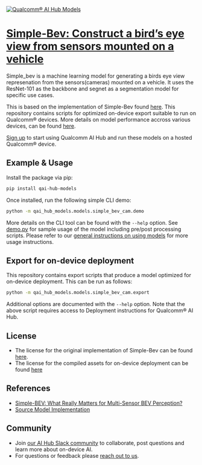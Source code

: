 [![Qualcomm® AI Hub Models](https://qaihub-public-assets.s3.us-west-2.amazonaws.com/qai-hub-models/quic-logo.jpg)](../../README.md)


# [Simple-Bev: Construct a bird’s eye view from sensors mounted on a vehicle](https://aihub.qualcomm.com/models/simple_bev_cam)

Simple_bev is a machine learning model for generating a birds eye view represenation from the sensors(cameras) mounted on a vehicle. It uses the ResNet-101 as the backbone and segnet as a segmentation model for specific use cases.

This is based on the implementation of Simple-Bev found [here](https://github.com/aharley/simple_bev/blob/main/nets/segnet.py). This repository contains scripts for optimized on-device
export suitable to run on Qualcomm® devices. More details on model performance
accross various devices, can be found [here](https://aihub.qualcomm.com/models/simple_bev_cam).

[Sign up](https://myaccount.qualcomm.com/signup) to start using Qualcomm AI Hub and run these models on a hosted Qualcomm® device.




## Example & Usage

Install the package via pip:
```bash
pip install qai-hub-models
```


Once installed, run the following simple CLI demo:

```bash
python -m qai_hub_models.models.simple_bev_cam.demo
```
More details on the CLI tool can be found with the `--help` option. See
[demo.py](demo.py) for sample usage of the model including pre/post processing
scripts. Please refer to our [general instructions on using
models](../../../#getting-started) for more usage instructions.

## Export for on-device deployment

This repository contains export scripts that produce a model optimized for
on-device deployment. This can be run as follows:

```bash
python -m qai_hub_models.models.simple_bev_cam.export
```
Additional options are documented with the `--help` option. Note that the above
script requires access to Deployment instructions for Qualcomm® AI Hub.


## License
* The license for the original implementation of Simple-Bev can be found
  [here](https://github.com/aharley/simple_bev/blob/main/LICENSE).
* The license for the compiled assets for on-device deployment can be found [here](https://qaihub-public-assets.s3.us-west-2.amazonaws.com/qai-hub-models/Qualcomm+AI+Hub+Proprietary+License.pdf)


## References
* [Simple-BEV: What Really Matters for Multi-Sensor BEV Perception?](https://arxiv.org/abs/2206.07959)
* [Source Model Implementation](https://github.com/aharley/simple_bev/blob/main/nets/segnet.py)



## Community
* Join [our AI Hub Slack community](https://aihub.qualcomm.com/community/slack) to collaborate, post questions and learn more about on-device AI.
* For questions or feedback please [reach out to us](mailto:ai-hub-support@qti.qualcomm.com).
